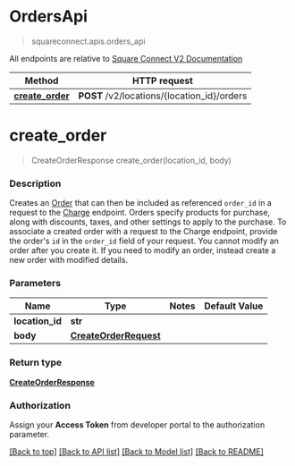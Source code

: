 # OrdersApi
> squareconnect.apis.orders_api

All endpoints are relative to [Square Connect V2 Documentation](https://docs.connect.squareup.com/api/connect/v2/#navsection-endpoints)


Method | HTTP request 
------------- | -------------
[**create_order**](OrdersApi.md#create_order) | **POST** /v2/locations/{location_id}/orders


# **create_order**
> CreateOrderResponse create_order(location_id, body)

### Description

Creates an [Order](#type-order) that can then be included as referenced `order_id` in a request to the [Charge](#endpoint-charge) endpoint. Orders specify products for purchase, along with discounts, taxes, and other settings to apply to the purchase.  To associate a created order with a request to the Charge endpoint, provide the order's `id` in the `order_id` field of your request.  You cannot modify an order after you create it. If you need to modify an order, instead create a new order with modified details.

### Parameters

Name | Type | Notes | Default Value
------------- | ------------- | ------------- | -------------
 **location_id** | **str**| 
 **body** | [**CreateOrderRequest**](CreateOrderRequest.md)| 

### Return type

[**CreateOrderResponse**](CreateOrderResponse.md)

### Authorization

Assign your **Access Token** from developer portal to the authorization parameter.

[[Back to top]](#) [[Back to API list]](../README.md#documentation-for-api-endpoints) [[Back to Model list]](../README.md#documentation-for-models) [[Back to README]](../README.md)

